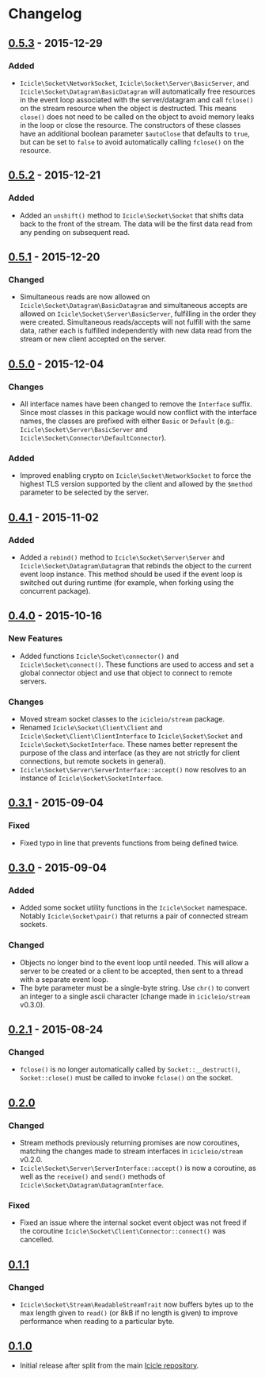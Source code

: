 # Changelog

## [0.5.3] - 2015-12-29
### Added
- `Icicle\Socket\NetworkSocket`, `Icicle\Socket\Server\BasicServer`, and `Icicle\Socket\Datagram\BasicDatagram` will automatically free resources in the event loop associated with the server/datagram and call `fclose()` on the stream resource when the object is destructed. This means `close()` does not need to be called on the object to avoid memory leaks in the loop or close the resource. The constructors of these classes have an additional boolean parameter `$autoClose` that defaults to `true`, but can be set to `false` to avoid automatically calling `fclose()` on the resource.

## [0.5.2] - 2015-12-21
### Added
- Added an `unshift()` method to `Icicle\Socket\Socket` that shifts data back to the front of the stream. The data will be the first data read from any pending on subsequent read.

## [0.5.1] - 2015-12-20
### Changed
- Simultaneous reads are now allowed on `Icicle\Socket\Datagram\BasicDatagram` and simultaneous accepts are allowed on `Icicle\Socket\Server\BasicServer`, fulfilling in the order they were created. Simultaneous reads/accepts will not fulfill with the same data, rather each is fulfilled independently with new data read from the stream or new client accepted on the server.

## [0.5.0] - 2015-12-04
### Changes
- All interface names have been changed to remove the `Interface` suffix. Since most classes in this package would now conflict with the interface names, the classes are prefixed with either `Basic` or `Default` (e.g.: `Icicle\Socket\Server\BasicServer` and `Icicle\Socket\Connector\DefaultConnector`).

### Added
- Improved enabling crypto on `Icicle\Socket\NetworkSocket` to force the highest TLS version supported by the client and allowed by the `$method` parameter to be selected by the server.

## [0.4.1] - 2015-11-02
### Added
- Added a `rebind()` method to `Icicle\Socket\Server\Server` and `Icicle\Socket\Datagram\Datagram` that rebinds the object to the current event loop instance. This method should be used if the event loop is switched out during runtime (for example, when forking using the concurrent package).

## [0.4.0] - 2015-10-16
### New Features
- Added functions `Icicle\Socket\connector()` and `Icicle\Socket\connect()`. These functions are used to access and set a global connector object and use that object to connect to remote servers.

### Changes
- Moved stream socket classes to the `icicleio/stream` package.
- Renamed `Icicle\Socket\Client\Client` and `Icicle\Socket\Client\ClientInterface` to `Icicle\Socket\Socket` and `Icicle\Socket\SocketInterface`. These names better represent the purpose of the class and interface (as they are not strictly for client connections, but remote sockets in general).
- `Icicle\Socket\Server\ServerInterface::accept()` now resolves to an instance of `Icicle\Socket\SocketInterface`.

## [0.3.1] - 2015-09-04
### Fixed
- Fixed typo in line that prevents functions from being defined twice.

## [0.3.0] - 2015-09-04
### Added
- Added some socket utility functions in the `Icicle\Socket` namespace. Notably `Icicle\Socket\pair()` that returns a pair of connected stream sockets.
    
### Changed
- Objects no longer bind to the event loop until needed. This will allow a server to be created or a client to be accepted, then sent to a thread with a separate event loop.
- The byte parameter must be a single-byte string. Use `chr()` to convert an integer to a single ascii character (change made in `icicleio/stream` v0.3.0).

## [0.2.1] - 2015-08-24
### Changed
- `fclose()` is no longer automatically called by `Socket::__destruct()`, `Socket::close()` must be called to invoke `fclose()` on the socket.

## [0.2.0]
### Changed
- Stream methods previously returning promises are now coroutines, matching the changes made to stream interfaces in `icicleio/stream` v0.2.0.
- `Icicle\Socket\Server\ServerInterface::accept()` is now a coroutine, as well as the `receive()` and `send()` methods of `Icicle\Socket\Datagram\DatagramInterface`.

### Fixed
- Fixed an issue where the internal socket event object was not freed if the coroutine `Icicle\Socket\Client\Connector::connect()` was cancelled.

## [0.1.1]
### Changed
- `Icicle\Socket\Stream\ReadableStreamTrait` now buffers bytes up to the max length given to `read()` (or 8kB if no length is given) to improve performance when reading to a particular byte.

## [0.1.0]
- Initial release after split from the main [Icicle repository](https://github.com/icicleio/icicle).


[0.5.3]: https://github.com/icicleio/socket/releases/tag/v0.5.3
[0.5.2]: https://github.com/icicleio/socket/releases/tag/v0.5.2
[0.5.1]: https://github.com/icicleio/socket/releases/tag/v0.5.1
[0.5.0]: https://github.com/icicleio/socket/releases/tag/v0.5.0
[0.4.1]: https://github.com/icicleio/socket/releases/tag/v0.4.1
[0.4.0]: https://github.com/icicleio/socket/releases/tag/v0.4.0
[0.3.1]: https://github.com/icicleio/socket/releases/tag/v0.3.1
[0.3.0]: https://github.com/icicleio/socket/releases/tag/v0.3.0
[0.2.1]: https://github.com/icicleio/socket/releases/tag/v0.2.1
[0.2.0]: https://github.com/icicleio/socket/releases/tag/v0.2.0
[0.1.1]: https://github.com/icicleio/socket/releases/tag/v0.1.1
[0.1.0]: https://github.com/icicleio/socket/releases/tag/v0.1.0

